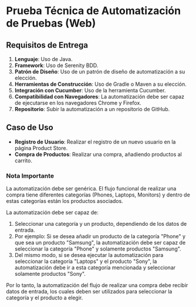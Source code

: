 # Prueba Técnica de Automatización de Pruebas (Web)

## Requisitos de Entrega

1. **Lenguaje**: Uso de Java.
2. **Framework**: Uso de Serenity BDD.
3. **Patrón de Diseño**: Uso de un patrón de diseño de automatización a su elección.
4. **Herramientas de Construcción**: Uso de Gradle o Maven a su elección.
5. **Integración con Cucumber**: Uso de la herramienta Cucumber.
6. **Compatibilidad con Navegadores**: La automatización debe ser capaz de ejecutarse en los navegadores Chrome y Firefox.
7. **Repositorio**: Subir la automatización a un repositorio de GitHub.

## Caso de Uso

- **Registro de Usuario**: Realizar el registro de un nuevo usuario en la página Product Store.
- **Compra de Productos**: Realizar una compra, añadiendo productos al carrito.

### Nota Importante

La automatización debe ser genérica. El flujo funcional de realizar una compra tiene diferentes categorías (Phones, Laptops, Monitors) y dentro de estas categorías están los productos asociados.

La automatización debe ser capaz de:

1. Seleccionar una categoría y un producto, dependiendo de los datos de entrada.
2. Por ejemplo: Si se desea añadir un producto de la categoría "Phone" y que sea un producto "Samsung", la automatización debe ser capaz de seleccionar la categoría "Phone" y solamente productos "Samsung".
3. Del mismo modo, si se desea ejecutar la automatización para seleccionar la categoría "Laptops" y el producto "Sony", la automatización debe ir a esta categoría mencionada y seleccionar solamente productos "Sony".

Por lo tanto, la automatización del flujo de realizar una compra debe recibir datos de entrada, los cuales deben ser utilizados para seleccionar la categoría y el producto a elegir.